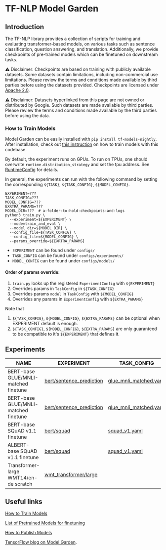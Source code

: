 # TF-NLP Model Garden
## Introduction

The TF-NLP library provides a collection of scripts for training and
evaluating transformer-based models, on various tasks such as sentence
classification, question answering, and translation. Additionally, we provide
checkpoints of pre-trained models which can be finetuned on downstream tasks.

⚠️ Disclaimer: Checkpoints are based on training with publicly available datasets.
Some datasets contain limitations, including non-commercial use limitations. Please review the terms and conditions made available by third parties before using
the datasets provided. Checkpoints are licensed under
[Apache 2.0](https://github.com/tensorflow/models/blob/master/LICENSE).

⚠️ Disclaimer: Datasets hyperlinked from this page are not owned or distributed
by Google. Such datasets are made available by third parties. Please review the
terms and conditions made available by the third parties before using the data.

### How to Train Models

Model Garden can be easily installed with
`pip install tf-models-nightly`. After installation, check out
[this instruction](https://github.com/tensorflow/models/blob/master/official/nlp/docs/train.md)
on how to train models with this codebase.


By default, the experiment runs on GPUs. To run on TPUs, one should overwrite
`runtime.distribution_strategy` and set the tpu address. See [RuntimeConfig](https://github.com/tensorflow/models/blob/master/official/core/config_definitions.py) for details.

In general, the experiments can run with the following command by setting the
corresponding `${TASK}`, `${TASK_CONFIG}`, `${MODEL_CONFIG}`.
```
EXPERIMENT=???
TASK_CONFIG=???
MODEL_CONFIG=???
EXRTRA_PARAMS=???
MODEL_DIR=???  # a-folder-to-hold-checkpoints-and-logs
python3 train.py \
  --experiment=${EXPERIMENT} \
  --mode=train_and_eval \
  --model_dir=${MODEL_DIR} \ 
  --config_file=${TASK_CONFIG} \
  --config_file=${MODEL_CONFIG} \
  --params_override=${EXRTRA_PARAMS}
``` 

* `EXPERIMENT` can be found under `configs/`
* `TASK_CONFIG` can be found under `configs/experiments/`
* `MODEL_CONFIG` can be found under `configs/models/`

#### Order of params override:
1. `train.py` looks up the registered `ExperimentConfig` with `${EXPERIMENT}`
2. Overrides params in `TaskConfig` in `${TASK_CONFIG}`
3. Overrides params `model` in `TaskConfig` with `${MODEL_CONFIG}`
4. Overrides any params in `ExperimentConfig` with `${EXTRA_PARAMS}`

Note that 
1. `${TASK_CONFIG}`, `${MODEL_CONFIG}`, `${EXTRA_PARAMS}` can be optional when EXPERIMENT default is enough.
2. `${TASK_CONFIG}`, `${MODEL_CONFIG}`, `${EXTRA_PARAMS}` are only guaranteed to be compatible to it's `${EXPERIMENT}` that defines it.

## Experiments

| NAME          | EXPERIMENT                     | TASK_CONFIG  | MODEL_CONFIG | EXRTRA_PARAMS |
| ----------------- | ------------------------ | ------- | -------- | ----------- |
| BERT-base GLUE/MNLI-matched finetune | [bert/sentence_prediction](https://github.com/tensorflow/models/blob/master/official/nlp/configs/finetuning_experiments.py) | [glue_mnli_matched.yaml](https://github.com/tensorflow/models/blob/master/official/nlp/configs/experiments/glue_mnli_matched.yaml) | [bert_en_uncased_base.yaml](https://github.com/tensorflow/models/blob/master/official/nlp/configs/models/bert_en_uncased_base.yaml) | <details> <summary>data and bert-base hub init</summary>task.train_data.input_path=/path-to-your-training-data,task.validation_data.input_path=/path-to-your-val-data,task.hub_module_url=https://tfhub.dev/tensorflow/bert_en_uncased_L-12_H-768_A-12/4 </details> |
| BERT-base GLUE/MNLI-matched finetune | [bert/sentence_prediction](https://github.com/tensorflow/models/blob/master/official/nlp/configs/finetuning_experiments.py) | [glue_mnli_matched.yaml](https://github.com/tensorflow/models/blob/master/official/nlp/configs/experiments/glue_mnli_matched.yaml) | [bert_en_uncased_base.yaml](https://github.com/tensorflow/models/blob/master/official/nlp/configs/models/bert_en_uncased_base.yaml) | <details> <summary>data and bert-base ckpt init</summary>task.train_data.input_path=/path-to-your-training-data,task.validation_data.input_path=/path-to-your-val-data,task.init_checkpoint=gs://tf_model_garden/nlp/bert/uncased_L-12_H-768_A-12/bert_model.ckpt </details> |
| BERT-base SQuAD v1.1 finetune        | [bert/squad](https://github.com/tensorflow/models/blob/master/official/nlp/configs/finetuning_experiments.py)               | [squad_v1.yaml](https://github.com/tensorflow/models/blob/master/official/nlp/configs/experiments/squad_v1.yaml) | [bert_en_uncased_base.yaml](https://github.com/tensorflow/models/blob/master/official/nlp/configs/models/bert_en_uncased_base.yaml) | <details> <summary>data and bert-base hub init</summary>task.train_data.input_path=/path-to-your-training-data,task.validation_data.input_path=/path-to-your-val-data,task.hub_module_url=https://tfhub.dev/tensorflow/bert_en_uncased_L-12_H-768_A-12/4 </details> |
|ALBERT-base SQuAD v1.1 finetune | [bert/squad](https://github.com/tensorflow/models/blob/master/official/nlp/configs/finetuning_experiments.py)   | [squad_v1.yaml](https://github.com/tensorflow/models/blob/master/official/nlp/configs/experiments/squad_v1.yaml) | [albert_base.yaml](https://github.com/tensorflow/models/blob/master/official/nlp/configs/models/albert_base.yaml)| <details> <summary>data and albert-base hub init</summary>task.train_data.input_path=/path-to-your-training-data,task.validation_data.input_path=/path-to-your-val-data,task.hub_module_url=https://tfhub.dev/tensorflow/albert_en_base/3 </details>|
| Transformer-large WMT14/en-de scratch |[wmt_transformer/large](https://github.com/tensorflow/models/blob/master/official/nlp/configs/wmt_transformer_experiments.py)|  | | <details> <summary>ende-32k sentencepiece</summary>task.sentencepiece_model_path='gs://tf_model_garden/nlp/transformer_wmt/ende_bpe_32k.model'</details> |


## Useful links

[How to Train Models](https://github.com/tensorflow/models/blob/master/official/nlp/docs/train.md)

[List of Pretrained Models for finetuning](https://github.com/tensorflow/models/blob/master/official/nlp/docs/pretrained_models.md)

[How to Publish Models](https://github.com/tensorflow/models/blob/master/official/nlp/docs/tfhub.md)

[TensorFlow blog on Model Garden](https://blog.tensorflow.org/2020/03/introducing-model-garden-for-tensorflow-2.html).
